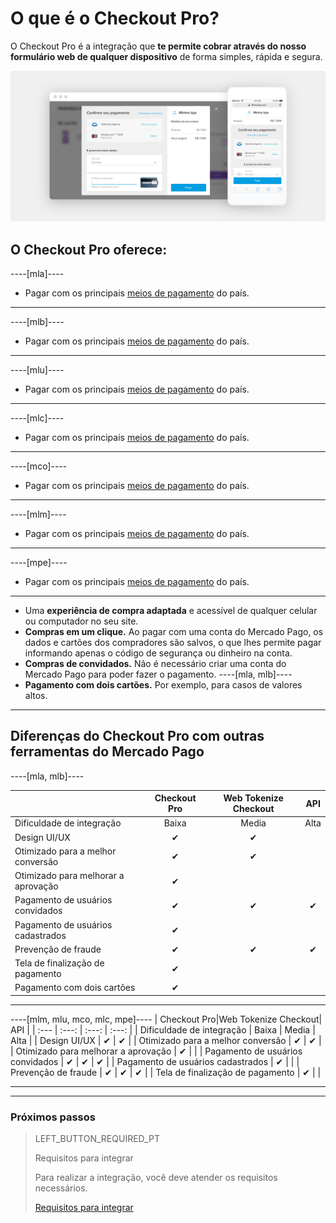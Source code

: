 # O que é o Checkout Pro?

O Checkout Pro é a integração que **te permite cobrar através do nosso formulário web de qualquer dispositivo** de forma simples, rápida e segura.

![Basic-Checkout](/images/web-payment-checkout/cho-introduction-br.png)


## O Checkout Pro oferece:

----[mla]----
* Pagar com os principais  <a href="https://www.mercadopago.com.ar/ayuda/medios-de-pago-cuotas-promociones_264" target="_blank"> meios de pagamento</a> do país.
------------
----[mlb]----
* Pagar com os principais  <a href="https://www.mercadopago.com.br/ajuda/meios-de-pagamento-parcelamento_265" target="_blank"> meios de pagamento</a> do país.
------------
----[mlu]----
* Pagar com os principais  <a href="https://www.mercadopago.com.uy/ayuda/medios-de-pago-cuotas-promociones_264" target="_blank"> meios de pagamento</a> do país.
------------
----[mlc]----
* Pagar com os principais  <a href="https://www.mercadopago.cl/ayuda/medios-de-pago-cuotas-promociones_264" target="_blank"> meios de pagamento</a> do país.
------------
----[mco]----
* Pagar com os principais  <a href="https://www.mercadopago.com.co/ayuda/medios-de-pago-cuotas-promociones_264" target="_blank"> meios de pagamento</a> do país.
------------
----[mlm]----
* Pagar com os principais  <a href="https://www.mercadopago.com.mx/ayuda/medios-de-pago-cuotas-promociones_264" target="_blank"> meios de pagamento</a> do país.
------------
----[mpe]----
* Pagar com os principais  <a href="https://www.mercadopago.com.pe/ayuda/medios-de-pago-cuotas-promociones_264" target="_blank"> meios de pagamento</a> do país.
------------
* Uma **experiência de compra adaptada** e acessível de qualquer celular ou computador no seu site.
* **Compras em um clique.** Ao pagar com uma conta do Mercado Pago, os dados e cartões dos compradores são salvos, o que lhes permite pagar informando apenas o código de segurança ou dinheiro na conta.
* **Compras de convidados.** Não é necessário criar uma conta do Mercado Pago para poder fazer o pagamento.
----[mla, mlb]----
* **Pagamento com dois cartões.** Por exemplo, para casos de valores altos.	 
------------

## Diferenças do Checkout Pro com outras ferramentas do Mercado Pago

----[mla, mlb]----

| | Checkout Pro|Web Tokenize Checkout|      API |
| :---  | :---: | :---: | :---: |
| Dificuldade de integração 			  	     |    Baixa    |       Media         |     Alta |
| Design UI/UX 							  	           |      ✔      |         ✔           |
| Otimizado para a melhor conversão	     |      ✔      |         ✔           |
| Otimizado para melhorar a aprovação     |      ✔      |                     | |
| Pagamento de usuários convidados    	   |      ✔      |         ✔           |      ✔ |
| Pagamento de usuários cadastrados        |      ✔      |                     |
| Prevenção de fraude               	     |      ✔      |         ✔           |      ✔ |
| Tela de finalização de pagamento 		     |      ✔      |                     |
| Pagamento com dois cartões		           |      ✔      |                     |

------------

----[mlm, mlu, mco, mlc, mpe]----
                                   | Checkout Pro|Web Tokenize Checkout|      API |
| :---  | :---: | :---: | :---: |
| Dificuldade de integração 			  	     |    Baixa    |       Media         |     Alta |
| Design UI/UX 							  	           |      ✔      |         ✔           |
| Otimizado para a melhor conversão	     |      ✔      |         ✔           |
| Otimizado para melhorar a aprovação     |      ✔      |                     |
| Pagamento de usuários convidados    	   |      ✔      |         ✔           |      ✔ |
| Pagamento de usuários cadastrados        |      ✔      |                     |
| Prevenção de fraude               	     |      ✔      |         ✔           |      ✔ |
| Tela de finalização de pagamento 		     |      ✔      |                     |

------------

---

### Próximos passos

> LEFT_BUTTON_REQUIRED_PT
>
> Requisitos para integrar
>
> Para realizar a integração, você deve atender os requisitos necessários.
>
> [Requisitos para integrar](https://www.mercadopago.com.br/developers/pt/guides/online-payments/checkout-pro/previous-requirements/)
>
